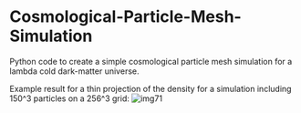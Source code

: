 # Cosmological-Particle-Mesh-Simulation
Python code to create a simple cosmological particle mesh simulation for a lambda cold dark-matter universe.

Example result for a thin projection of the density for a simulation including 150^3 particles on a 256^3 grid:
![img71](https://user-images.githubusercontent.com/51052495/94725208-b47e1080-035b-11eb-8ef4-d5f65a6c232e.png)
